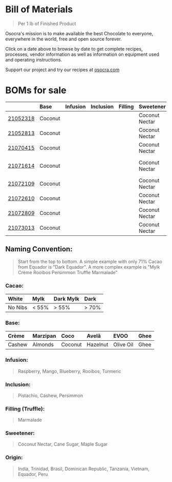 # Bill of Materials
> Per 1 lb of Finished Product
 
Osocra's mission is to make available the best Chocolate to everyone, everywhere in the world, free and open source forever.

Click on a date above to browse by date to get complete recipes, processes, vendor information as well as information on equipment used and operating instructions. 

Support our project and try our recipes at [osocra.com](https://osocra.com)

# BOMs for sale

|                         | Base    | Infusion | Inclusion | Filling  | Sweetener      | Origin   | Cacao   | Name          |
| :---                    | :---    | :---     | :---      | :---     | :---           | :---     | ---:    | :---          |
|[21052318](2021/05/23/18)| Coconut |          |           |          | Coconut Nectar | India    | Dark    | Coco India    |
|[21052813](2021/05/28/13)| Coconut |          |           |          | Coconut Nectar | Trinidad | Dark    | Coco Trinidad |
|[21070415](2021/07/04/15)| Coconut |          |           |          | Coconut Nectar | Brasil   | Dark    | Coco Brasil   |
|[21071614](2021/07/16/14)| Coconut |          |           |          | Coconut Nectar | Brasil   | Dark    | Coco Dominican Republic |
|[21072109](2021/07/21/09)| Coconut |          |           |          | Coconut Nectar | Brasil   | Dark    | Coco Tanzania |
|[21072610](2021/07/26/10)| Coconut |          |           |          | Coconut Nectar | Brasil   | Dark    | Coco Vietnam  |
|[21072809](2021/07/28/09)| Coconut |          |           |          | Coconut Nectar | Brasil   | Dark    | Coco Ecuador  |
|[21073013](2021/07/30/13)| Coconut |          |           |          | Coconut Nectar | Brasil   | Dark    | Coco Peru     |

## Naming Convention:
> Start from the top to bottom. A simple example with only 71% Cacao from Equador is "Dark Equador". A more complex example is "Mylk Crème Rooibos Persimmon Truffle Marmalade"

### Cacao:

| White    | Mylk    | Dark Mylk | Dark   |
| :---     | :---    | :---      | :---   |
| No Nibs  | < 55%   |> 55%      |> 70%   |

### Base:

| Crème     | Marzipan   | Coco      | Avelã     | EVOO       | Ghee    |
| :---      | :---       | :---      | :---      | :---       | :---    |
| Cashew    | Almonds    | Coconut   | Hazelnut  | Olive Oil  | Ghee    |

### Infusion:
> Raspberry, Mango, Blueberry, Rooibos, Turmeric

### Inclusion:
> Pistachio, Cashew, Persimmon

### Filling (Truffle):
> Marmalade

### Sweetener:
> Coconut Nectar, Cane Sugar, Maple Sugar

### Origin:
> India, Trinidad, Brasil, Dominican Republic, Tanzania, Vietnam, Equador, Peru
